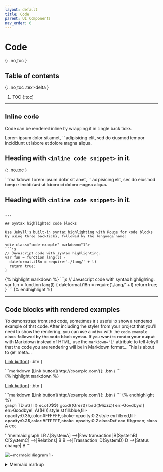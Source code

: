 ```yaml
---
layout: default
title: Code
parent: UI Components
nav_order: 6
---
```


<!-- prettier-ignore-start -->
# Code
{: .no_toc }
<!-- prettier-ignore-end -->

<!-- prettier-ignore-start -->
## Table of contents
{: .no_toc .text-delta }
<!-- prettier-ignore-end -->

<!-- prettier-ignore-start -->

1. TOC
{:toc}
<!-- prettier-ignore-end -->

---

## Inline code


Code can be rendered inline by wrapping it in single back ticks.

<div class="code-example" markdown="1">
Lorem ipsum dolor sit amet, `<inline code snippet>` adipisicing elit, sed do eiusmod tempor incididunt ut labore et dolore magna aliqua.

## Heading with `<inline code snippet>` in it.

{: .no_toc }

</div>
```markdown
Lorem ipsum dolor sit amet, `<inline code snippet>` adipisicing elit, sed do eiusmod tempor incididunt ut labore et dolore magna aliqua.

## Heading with `<inline code snippet>` in it.

````

---

## Syntax highlighted code blocks

Use Jekyll's built-in syntax highlighting with Rouge for code blocks by using three backticks, followed by the language name:

<div class="code-example" markdown="1">
```js
// Javascript code with syntax highlighting.
var fun = function lang(l) {
  dateformat.i18n = require('./lang/' + l)
  return true;
}
````

</div>
{% highlight markdown %}
```js
// Javascript code with syntax highlighting.
var fun = function lang(l) {
  dateformat.i18n = require('./lang/' + l)
  return true;
}
```
{% endhighlight %}

---

## Code blocks with rendered examples

To demonstrate front end code, sometimes it's useful to show a rendered example of that code. After including the styles from your project that you'll need to show the rendering, you can use a `<div>` with the `code-example` class, followed by the code block syntax. If you want to render your output with Markdown instead of HTML, use the `markdown="1"` attribute to tell Jekyll that the code you are rendering will be in Markdown format... This is about to get meta...

<div class="code-example" markdown="1">

<div class="code-example" markdown="1">

[Link button](http://example.com/){: .btn }

</div>
```markdown
[Link button](http://example.com/){: .btn }
```

</div>
{% highlight markdown %}
<div class="code-example" markdown="1">

[Link button](http://example.com/){: .btn }

</div>
```markdown
[Link button](http://example.com/){: .btn }
```
{% endhighlight %}

<link href="https://cdnjs.cloudflare.com/ajax/libs/mermaid/6.0.0/mermaid.css" rel="stylesheet" />
<script src="https://cdnjs.cloudflare.com/ajax/libs/mermaid/6.0.0/mermaid.js"></script>


<div class="mermaid" style="margin:auto;">
            graph TD 
              st{HI!}
              eco{D$$}
              good((Great))
              bad((Mizzz))
              en>Goodbye!]
                en>Goodbye!]
              A((HI))
              style st fill:blue,fill-opacity:0.35,color:#FFFFFF,stroke-opacity:0.2
              style en fill:red,fill-opacity:0.35,color:#FFFFFF,stroke-opacity:0.2
              classDef eco fill:green;
              class A eco
</div>


'''mermaid
graph LR
    A[SystemA] -->|Raw transaction| B(SystemB)
    C[SystemC] -->|Relations| B
    B -->|Transaction| D(SystemD)
    D -->|Status change| B
'''


<!-- generated by mermaid compile action - START -->
![~mermaid diagram 1~](/.resources/docs_ui-components_code-md-1.svg)
<details>
  <summary>Mermaid markup</summary>

```mermaid
graph LR
    A[SystemA] -->|Raw transaction| B(SystemB)
    C[SystemC] -->|Relations| B
    B -->|Transaction| D(SystemD)
    D -->|Status change| B
```

</details>
<!-- generated by mermaid compile action - END -->
